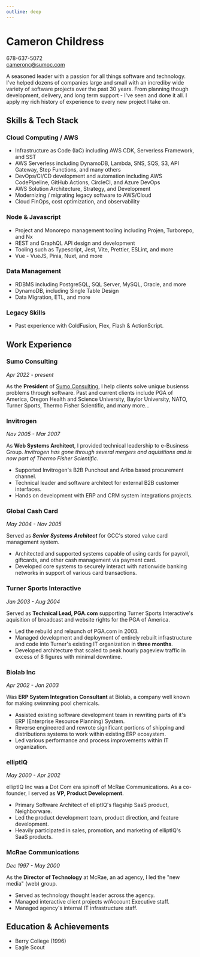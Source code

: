 ```yaml
---
outline: deep
---
```


# Cameron Childress
678-637-5072  
cameronc@sumoc.com  

A seasoned leader with a passion for all things software and technology. I've helped dozens of companies large and small with an incrediby wide variety of software projects over the past 30 years. From planning though development, delivery, and long term support - I've seen and done it all. I apply my rich history of experience to every new project I take on. 

## Skills & Tech Stack

### Cloud Computing / AWS

- Infrastructure as Code (IaC) including AWS CDK, Serverless Framework, and SST
- AWS Serverless including DynamoDB, Lambda, SNS, SQS, S3, API Gateway, Step Functions, and many others
- DevOps/CI/CD development and automation including AWS CodePipeline, GitHub Actions, CircleCI, and Azure DevOps
- AWS Solution Architecture, Strategy, and Development
- Modernizing / migrating legacy software to AWS/Cloud
- Cloud FinOps, cost optimization, and observability

### Node & Javascript

- Project and Monorepo management tooling including Projen, Turborepo, and Nx
- REST and GraphQL API design and development
- Tooling such as Typescript, Jest, Vite, Prettier, ESLint, and more
- Vue - VueJS, Pinia, Nuxt, and more

### Data Management 

- RDBMS including PostgreSQL, SQL Server, MySQL, Oracle, and more
- DynamoDB, including Single Table Design 
- Data Migration, ETL, and more

### Legacy Skills

- Past experience with ColdFusion, Flex, Flash & ActionScript. 


## Work Experience

### Sumo Consulting
_Apr 2022 - present_

As the **President** of [Sumo Consulting](https://www.sumoc.com), I help clients solve unique busienss problems through software. Past and current clients include PGA of America, Oregon Health and Science University, Baylor University, NATO, Turner Sports, Thermo Fisher Scientific, and many more...


### Invitrogen
_Nov 2005 - Mar 2007_

As **Web Systems Architect**, I provided technical leadership to e-Business Group. _Invitrogen has gone through several mergers and aquisitions and is now part of Thermo Fisher Scientific._

- Supported Invitrogen's B2B Punchout and Ariba based procurement channel.
- Technical leader and software architect for external B2B customer interfaces.
- Hands on development with ERP and CRM system integrations projects.

### Global Cash Card
_May 2004 - Nov 2005_

Served as ***Senior Systems Architect*** for GCC's stored value card management system.

- Architected and supported systems capable of using cards for payroll, giftcards, and other cash management via payment card. 
- Developed core systems to securely interact with nationwide banking networks in support of various card transactions.

### Turner Sports Interactive
_Jan 2003 - Aug 2004_

Served as **Technical Lead, PGA.com** supporting Turner Sports Interactive's aquisition of broadcast and website rights for the PGA of America. 

- Led the rebuild and relaunch of PGA.com in 2003.
- Managed development and deployment of entirely rebuilt infrastructure and code into Turner's existing IT organization in **three months**. 
- Developed architecture that scaled to peak hourly pageview traffic in excess of 8 figures with minimal downtime.


### Biolab Inc
_Apr 2002 - Jan 2003_

Was **ERP System Integration Consultant** at Biolab, a company well known for making swimming pool chemicals.

- Assisted existing software development team in rewriting parts of it's ERP (Enterprise Resource Planning) System. 
- Reverse engineered and rewrote significant portions of shipping and distributions systems to work within existing ERP ecosystem. 
- Led various performance and process improvements within IT organization.

### elliptIQ
_May 2000 - Apr 2002_

elliptIQ Inc was a Dot Com era spinoff of McRae Communications. As a co-founder, I served as **VP, Product Development**.

- Primary Software Architect of elliptIQ's flagship SaaS product, Neighborware. 
- Led the product development team, product direction, and feature development. 
- Heavily participated in sales, promotion, and marketing of elliptIQ's SaaS products.

### McRae Communications
_Dec 1997 - May 2000_

As the **Director of Technology** at McRae, an ad agency, I led the "new media" (web) group. 

- Served as technology thought leader across the agency. 
- Managed interactive client projects w/Account Executive staff. 
- Managed agency's internal IT infrastructure staff.


## Education & Achievements

- Berry College (1996)
- Eagle Scout


